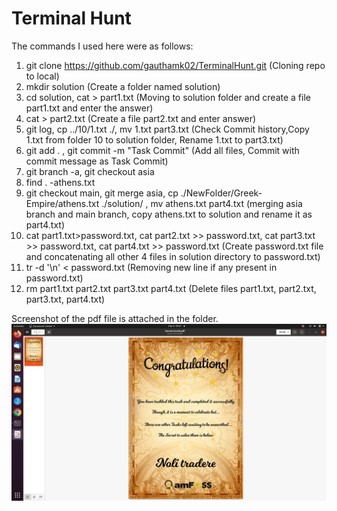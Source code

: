 # Terminal Hunt
The commands I used here were as follows:
1. git clone https://github.com/gauthamk02/TerminalHunt.git (Cloning repo to local)
2. mkdir solution (Create a folder named solution)
3. cd solution, cat > part1.txt (Moving to solution folder and create a file part1.txt and enter the answer)
4. cat > part2.txt (Create a file part2.txt and enter answer)
5. git log, cp ../10/1.txt ./, mv 1.txt part3.txt (Check Commit history,Copy 1.txt from folder 10 to solution folder, Rename 1.txt to part3.txt)
6. git add . , git commit -m "Task Commit" (Add all files, Commit with commit message as Task Commit)
7. git branch -a, git checkout asia
8. find . -athens.txt
9. git checkout main, git merge asia, cp ./NewFolder/Greek-Empire/athens.txt ./solution/ , mv athens.txt part4.txt (merging asia branch and main branch, copy athens.txt to solution and rename it as part4.txt)
10. cat part1.txt>password.txt, cat part2.txt >> password.txt, cat part3.txt >> password.txt, cat part4.txt >> password.txt (Create password.txt file and concatenating all other 4 files in solution directory to password.txt)
11. tr -d '\n' < password.txt (Removing new line if any present in password.txt)
12. rm part1.txt part2.txt part3.txt part4.txt (Delete files part1.txt, part2.txt, part3.txt, part4.txt)

Screenshot of the pdf file is attached in the folder.
![](unlockedpdf.png)
